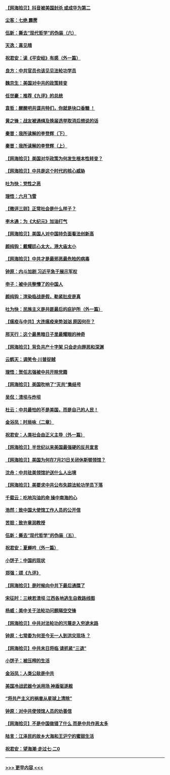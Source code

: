 #### [【网海拾贝】抖音被美国封杀 或成华为第二](../pages/nsc993/n12305277.md?t=08051102) 
#### [尘客：七绝 霹雳](../pages/nsc993/n12304053.md?t=08051102) 
#### [伍新：撕去“现代哲学”的伪装（六）](../pages/nsc993/n12303243.md?t=08051102) 
#### [天逸：喜见晴](../pages/nsc993/n12303226.md?t=08051102) 
#### [祝君安：读《平安经》有感（外一篇）](../pages/nsc993/n12303170.md?t=08051102) 
#### [良方：中共官员也该见见法轮功学员](../pages/nsc993/n12302985.md?t=08051102) 
#### [魏京生：美国对中共的政策转变](../pages/nsc993/n12302929.md?t=08051102) 
#### [任世豪：推荐《九评》的总统](../pages/nsc993/n12302838.md?t=08051102) 
#### [袁哲：醒醒吧共谍共特们，你就是块口香糖 ！](../pages/nsc993/n12302678.md?t=08051102) 
#### [黄之锋：战友被通缉及换届选举取消后想说的话](../pages/nsc993/n12302681.md?t=08051102) 
#### [秦晋：我所读解的李登辉（下）](../pages/nsc993/n12302171.md?t=08051102) 
#### [秦晋：我所读解的李登辉（上）](../pages/nsc993/n12301979.md?t=08051102) 
#### [【网海拾贝】美国对华政策为何发生根本性转变？](../pages/nsc993/n12302091.md?t=08051102) 
#### [【网海拾贝】中共是这个时代的核心威胁](../pages/nsc993/n12300541.md?t=08051102) 
#### [吐为快：党性之恶](../pages/nsc993/n12300263.md?t=08051102) 
#### [理悟：六月飞雪](../pages/nsc993/n12300243.md?t=08051102) 
#### [【微评三则】正常社会是什么样子？](../pages/nsc993/n12300228.md?t=08051102) 
#### [李木通：为《大纪元》加油打气](../pages/nsc993/n12280363.md?t=08051102) 
#### [【网海拾贝】美国人对中国持负面看法创新高](../pages/nsc993/n12298720.md?t=08051102) 
#### [颜纯钩：戴耀廷心太大，港大庙太小](../pages/nsc993/n12297682.md?t=08051102) 
#### [【网海拾贝】中共才是最邪恶最危险的病毒](../pages/nsc993/n12296470.md?t=08051102) 
#### [钟原：内斗加剧 习近平急于展示军权](../pages/nsc993/n12292544.md?t=08051102) 
#### [申子：被中共整懵了的中国人](../pages/nsc993/n12291389.md?t=08051102) 
#### [颜纯钩：渲染临战是假，勒紧肚皮是真](../pages/nsc993/n12290945.md?t=08051102) 
#### [吐为快：民族主义是共匪最后的庇护所（外一篇）](../pages/nsc993/n12290887.md?t=08051102) 
#### [【瘟疫与中共】大连瘟疫来势汹汹 原因何在？](../pages/nsc993/n12287474.md?t=08051102) 
#### [邢天行：这个最黑暗日子里最耀眼的神奇](../pages/nsc993/n12289882.md?t=08051102) 
#### [【网海拾贝】背负共产十字架 只会走向罪恶和深渊](../pages/nsc993/n12288290.md?t=08051102) 
#### [云鹤天：调笑令·川普捉贼](../pages/nsc993/n12285672.md?t=08051102) 
#### [理悟：贺任志强被中共开除党籍](../pages/nsc993/n12285597.md?t=08051102) 
#### [【网海拾贝】美国吹响了“灭共”集结号](../pages/nsc993/n12284522.md?t=08051102) 
#### [吴侃：溃坝与炸坝](../pages/nsc993/n12283593.md?t=08051102) 
#### [杜云：中共最怕的不是美国，而是自己的人民！](../pages/nsc993/n12282935.md?t=08051102) 
#### [金浴凤：时局咏（二章）](../pages/nsc993/n12282923.md?t=08051102) 
#### [祝君安：人类社会由正义主导（外一篇）](../pages/nsc993/n12282809.md?t=08051102) 
#### [【网海拾贝】半世纪以来美国最强硬的反共宣言](../pages/nsc993/n12282656.md?t=08051102) 
#### [【网海拾贝】美国为何在7月21日关闭休斯顿领馆？](../pages/nsc993/n12279731.md?t=08051102) 
#### [沈舟：中共驻美领馆护送什么人出境](../pages/nsc993/n12278949.md?t=08051102) 
#### [【网海拾贝】美要求中共公布失踪法轮功学员下落](../pages/nsc993/n12277656.md?t=08051102) 
#### [千载云：吃地沟油的命 操中南海的心](../pages/nsc993/n12277533.md?t=08051102) 
#### [浩然：致中国大使馆工作人员的公开信](../pages/nsc993/n12277436.md?t=08051102) 
#### [苦胆：致许章润教授](../pages/nsc993/n12274876.md?t=08051102) 
#### [伍新：撕去“现代哲学”的伪装（五）](../pages/nsc993/n12274833.md?t=08051102) 
#### [祝君安：夏蝉吟（外一篇）](../pages/nsc993/n12274794.md?t=08051102) 
#### [小饼子：中国的现状](../pages/nsc993/n12274774.md?t=08051102) 
#### [郑强：颂《九评》](../pages/nsc993/n12274570.md?t=08051102) 
#### [【网海拾贝】是时候向中共下最后通牒了](../pages/nsc993/n12274156.md?t=08051102) 
#### [宋征时：三峡若溃坝 江西各地逃生自救路线图](../pages/nsc993/n12274031.md?t=08051102) 
#### [杨威：美中关于法轮功问题隔空交锋](../pages/nsc993/n12273317.md?t=08051102) 
#### [【网海拾贝】中共对法轮功的污蔑走入穷途末路](../pages/nsc993/n12272307.md?t=08051102) 
#### [钟原：七常委为何至今无一人到洪灾现场 ？](../pages/nsc993/n12270614.md?t=08051102) 
#### [【网海拾贝】中共末日将临 请抓紧“三退”](../pages/nsc993/n12269476.md?t=08051102) 
#### [小饼子：被压榨的生活](../pages/nsc993/n12268533.md?t=08051102) 
#### [金浴凤：人类公敌是中共](../pages/nsc993/n12268134.md?t=08051102) 
#### [美国冷战武器今派用场 神盾驱逐舰](../pages/nsc993/n12267798.md?t=08051102) 
#### [“将共产主义的祸害从星球上清除”](../pages/nsc993/n12266142.md?t=08051102) 
#### [钟原：对中共使领馆人员的劝善信](../pages/nsc993/n12266890.md?t=08051102) 
#### [【网海拾贝】不是中国做错了什么 而是中共作恶太多](../pages/nsc993/n12266774.md?t=08051102) 
#### [陆言：江泽民的故乡大海和王沪宁的蜜甜生活](../pages/nsc993/n12266452.md?t=08051102) 
#### [祝君安：望海潮·走过七·二0](../pages/nsc993/n12266434.md?t=08051102) 

----
#### [ >>> 更早内容 <<< ](../indexes/nsc993-earlier.md)
